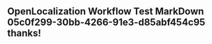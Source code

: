 <properties
ms.topic="hero-topic"
ms.test1="hero-topic"
ms.test2="test"/>

## OpenLocalization Workflow Test MarkDown 05c0f299-30bb-4266-91e3-d85abf454c95 thanks!
